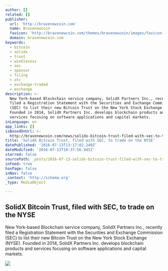 ```yaml
---
author: []
related: []
publisher:
  url: 'http://bravenewcoin.com'
  name: Bravenewcoin
  favicon: 'http://bravenewcoin.com/themes/bravenewcoin/images/favicon.ico'
  domain: bravenewcoin.com
keywords:
  - bitcoin
  - solidx
  - trust
  - winklevoss
  - sec
  - sponsor
  - filing
  - otc
  - exchange-traded
  - exchange
description: >-
  New York-based Blockchain service company, SolidX Partners Inc., recently
  filed a Registration Statement with the Securities and Exchange Commission
  (SEC) to list their new Bitcoin Trust on the New York Stock Exchange (NYSE).
  Founded in 2014, SolidX Partners Inc. develops blockchain products and
  services focusing on software applications and capital markets.
inLanguage: en
app_links: []
isBasedOnUrl: >-
  http://bravenewcoin.com/news/solidx-bitcoin-trust-filed-with-sec-to-trade-on-the-nyse/
title: 'SolidX Bitcoin Trust, filed with SEC, to trade on the NYSE'
datePublished: '2016-07-13T13:17:02.249Z'
dateModified: '2016-07-13T10:37:56.945Z'
starred: false
sourcePath: _posts/2016-07-13-solidx-bitcoin-trust-filed-with-sec-to-trade-on-the-nyse.md
inFeed: true
hasPage: false
inNav: false
_context: 'http://schema.org'
_type: MediaObject

---
```

<article style=""><h1>SolidX Bitcoin Trust, filed with SEC, to trade on the NYSE</h1><p>New York-based Blockchain service company, SolidX Partners Inc., recently filed a Registration Statement with the Securities and Exchange Commission (SEC) to list their new Bitcoin Trust on the New York Stock Exchange (NYSE). Founded in 2014, SolidX Partners Inc. develops blockchain products and services focusing on software applications and capital markets.</p><img src="http://bravenewcoin.com/assets/Uploads/_resampled/CroppedImage400400-SolidX-Banner.jpeg" /></article>